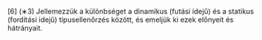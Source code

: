 [6] (∗3) Jellemezzük a különbséget a dinamikus (futási idejű) és a statikus (fordítási idejű)
típusellenőrzés között, és emeljük ki ezek előnyeit és hátrányait.
